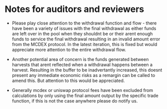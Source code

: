 # Notes for auditors and reviewers

- Please play close attention to the withdrawal function and flow - there have been a variety of issues with the final withdrawal as either funds are left over in the pool when they shouldnt be or their arent enough funds to service the final withdrawal resulting in an invalid amount error from the MCDEX protocol. In the latest iteration, this is fixed but would appreciate more attention to the entire withdrawal flow.

- Another potential area of concern is the funds generated between harvests that arent reflected when a withdrawal happens between a harvest. Resulting in the buffer to be inadvertantly increased, this doesnt present any immediate economic risks as a remargin can be called to amend this. But attention to this would be appreciated.

- Generally mcdex or uniswap protocol fees have been excluded from calculations by only using the final amount output by the specific trade function, if this is not the case anywhere please do notify us.